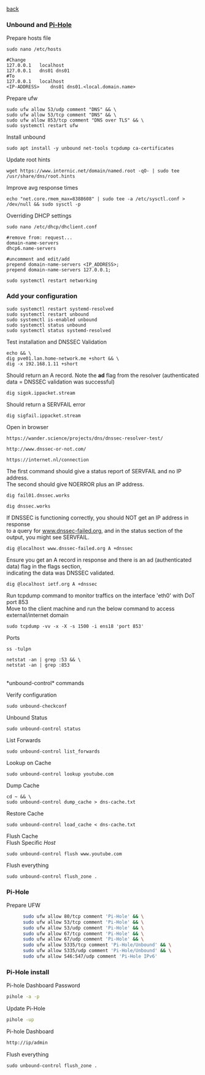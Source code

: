 <p align="left">
  <a href="https://github.com/vdarkobar/cloud/tree/main?tab=readme-ov-file#self-hosted-homelab-cloud">back</a>
  <br>
</p> 
  
### Unbound and <a href="https://github.com/vdarkobar/cloud/blob/main/all/unbound/setup.md#pi-hole-install">Pi-Hole</a>
  
Prepare hosts file
```
sudo nano /etc/hosts
```
```
#Change
127.0.0.1	localhost
127.0.0.1	dns01 dns01
#To
127.0.0.1	localhost
<IP-ADDRESS>	dns01 dns01.<local.domain.name>
```
  
Prepare ufw
```
sudo ufw allow 53/udp comment "DNS" && \
sudo ufw allow 53/tcp comment "DNS" && \
sudo ufw allow 853/tcp comment "DNS over TLS" && \
sudo systemctl restart ufw
```
  
Install unbound
```
sudo apt install -y unbound net-tools tcpdump ca-certificates
```
  
Update root hints
```
wget https://www.internic.net/domain/named.root -qO- | sudo tee /usr/share/dns/root.hints
```
  
Improve avg response times
```
echo "net.core.rmem_max=8388608" | sudo tee -a /etc/sysctl.conf > /dev/null && sudo sysctl -p
```
  
Overriding DHCP settings
```
sudo nano /etc/dhcp/dhclient.conf
```
```
#remove from: request...
domain-name-servers
dhcp6.name-servers

#uncomment and edit/add
prepend domain-name-servers <IP_ADDRESS>;
prepend domain-name-servers 127.0.0.1;
```
```
sudo systemctl restart networking
```
  
### Add your configuration
  
```
sudo systemctl restart systemd-resolved
sudo systemctl restart unbound
sudo systemctl is-enabled unbound
sudo systemctl status unbound
sudo systemctl status systemd-resolved
```
  
Test installation and DNSSEC Validation  
```
echo && \
dig pve01.lan.home-network.me +short && \
dig -x 192.168.1.11 +short
```

Should return an A record. Note the **ad** flag from the resolver (authenticated data = DNSSEC validation was successful)
```
dig sigok.ippacket.stream
```

Should return a SERVFAIL error
```
dig sigfail.ippacket.stream
```

Open in browser
```
https://wander.science/projects/dns/dnssec-resolver-test/
```
```
http://www.dnssec-or-not.com/
```
```
https://internet.nl/connection
```

The first command should give a status report of SERVFAIL and no IP address.  
The second should give NOERROR plus an IP address.
```
dig fail01.dnssec.works
```
```
dig dnssec.works
```

If DNSSEC is functioning correctly, you should NOT get an IP address in response  
to a query for www.dnssec-failed.org, and in the status section of the output, 
you might see SERVFAIL.
```
dig @localhost www.dnssec-failed.org A +dnssec
```

Ensure you get an A record in response and there is an ad (authenticated data) flag in the flags section,  
indicating the data was DNSSEC validated.
```
dig @localhost ietf.org A +dnssec
```

Run tcpdump command to monitor traffics on the interface 'eth0' with DoT port 853  
Move to the client machine and run the below command to access external/internet domain
```
sudo tcpdump -vv -x -X -s 1500 -i ens18 'port 853'
```

Ports
```
ss -tulpn
```
```
netstat -an | grep :53 && \
netstat -an | grep :853
```

<br>
*unbound-control* commands

Verify configuration
```
sudo unbound-checkconf
```

Unbound Status
```
sudo unbound-control status
```

List Forwards
```
sudo unbound-control list_forwards
```

Lookup on Cache
```
sudo unbound-control lookup youtube.com
```

Dump Cache
```
cd ~ && \
sudo unbound-control dump_cache > dns-cache.txt
```

Restore Cache
```
sudo unbound-control load_cache < dns-cache.txt
```

Flush Cache  
Flush Specific *Host*
```
sudo unbound-control flush www.youtube.com
```

Flush everything
```
sudo unbound-control flush_zone .
```
  
### Pi-Hole  
    
Prepare UFW  
  
```bash
      sudo ufw allow 80/tcp comment 'Pi-Hole' && \
      sudo ufw allow 53/tcp comment 'Pi-Hole' && \
      sudo ufw allow 53/udp comment 'Pi-Hole' && \
      sudo ufw allow 67/tcp comment 'Pi-Hole' && \
      sudo ufw allow 67/udp comment 'Pi-Hole' && \
      sudo ufw allow 5335/tcp comment 'Pi-Hole/Unbound' && \
      sudo ufw allow 5335/udp comment 'Pi-Hole/Unbound' && \
      sudo ufw allow 546:547/udp comment 'Pi-Hole IPv6'
```  
  
### Pi-Hole install  
  
Pi-hole Dashboard Password  
```bash
pihole -a -p
```
  
Update Pi-Hole  
```bash
pihole -up
```

Pi-hole Dashboard  
```bash
http://ip/admin
```

Flush everything
```
sudo unbound-control flush_zone .
```
